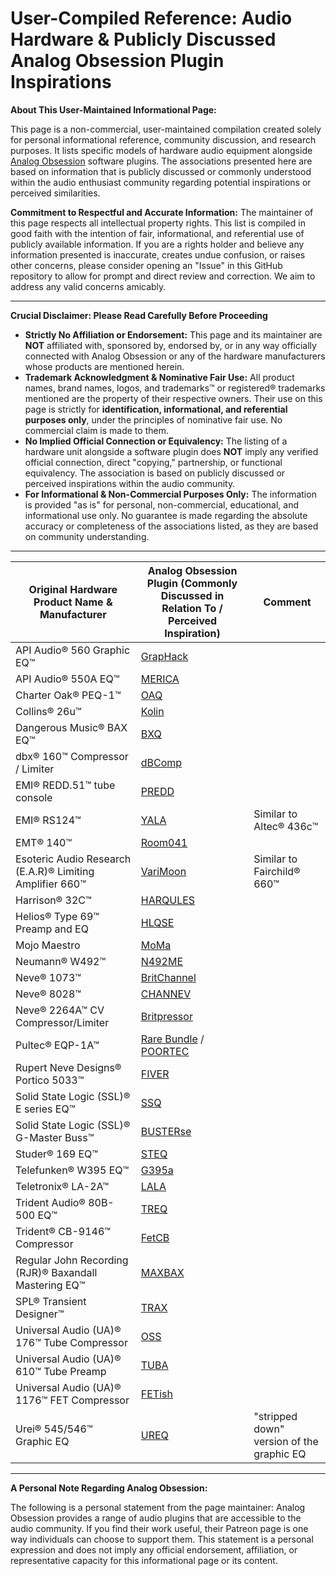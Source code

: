 # User-Compiled Reference: Audio Hardware & Publicly Discussed Analog Obsession Plugin Inspirations

**About This User-Maintained Informational Page:**

This page is a non-commercial, user-maintained compilation created solely for personal informational reference, community discussion, and research purposes. It lists specific models of hardware audio equipment alongside [Analog Obsession](https://www.patreon.com/analogobsession) software plugins. The associations presented here are based on information that is publicly discussed or commonly understood within the audio enthusiast community regarding potential inspirations or perceived similarities.

**Commitment to Respectful and Accurate Information:**
The maintainer of this page respects all intellectual property rights. This list is compiled in good faith with the intention of fair, informational, and referential use of publicly available information. If you are a rights holder and believe any information presented is inaccurate, creates undue confusion, or raises other concerns, please consider opening an "Issue" in this GitHub repository to allow for prompt and direct review and correction. We aim to address any valid concerns amicably.

---

**Crucial Disclaimer: Please Read Carefully Before Proceeding**

* **Strictly No Affiliation or Endorsement:** This page and its maintainer are **NOT** affiliated with, sponsored by, endorsed by, or in any way officially connected with Analog Obsession or any of the hardware manufacturers whose products are mentioned herein.
* **Trademark Acknowledgment & Nominative Fair Use:** All product names, brand names, logos, and trademarks™ or registered® trademarks mentioned are the property of their respective owners. Their use on this page is strictly for **identification, informational, and referential purposes only**, under the principles of nominative fair use. No commercial claim is made to them.
* **No Implied Official Connection or Equivalency:** The listing of a hardware unit alongside a software plugin does **NOT** imply any verified official connection, direct "copying," partnership, or functional equivalency. The association is based on publicly discussed or perceived inspirations within the audio community.
* **For Informational & Non-Commercial Purposes Only:** The information is provided "as is" for personal, non-commercial, educational, and informational use only. No guarantee is made regarding the absolute accuracy or completeness of the associations listed, as they are based on community understanding.

---

| Original Hardware Product Name & Manufacturer                | Analog Obsession Plugin (Commonly Discussed in Relation To / Perceived Inspiration)   | Comment                                        |
|--------------------------------------------------------------|---------------------------------------------------------------------------------------|------------------------------------------------|
| API Audio® 560 Graphic EQ™                                   | [GrapHack](https://www.patreon.com/posts/graphack-80663451)                           |                                                |
| API Audio® 550A EQ™                                          | [MERICA](https://www.patreon.com/posts/american-bundle-55358141)                      |                                                |
| Charter Oak® PEQ-1™                                          | [OAQ](https://www.patreon.com/posts/oaq-69993062)                                     |                                                |
| Collins® 26u™                                                | [Kolin](https://www.patreon.com/posts/49184069)                                       |                                                |
| Dangerous Music® BAX EQ™                                     | [BXQ](https://www.patreon.com/posts/bxq-35000375)                                     |                                                |
| dbx® 160™ Compressor / Limiter                               | [dBComp](https://www.patreon.com/posts/dbcomp-56933944)                               |                                                |
| EMI® REDD.51™ tube console                                   | [PREDD](https://www.patreon.com/posts/predd-57672680)                                 |                                                |
| EMI® RS124™                                                  | [YALA](https://www.patreon.com/posts/yala-34323384)                                   | Similar to Altec® 436c™                        |
| EMT® 140™                                                    | [Room041](https://www.patreon.com/posts/room041-55993203)                             |                                                |
| Esoteric Audio Research (E.A.R)® Limiting Amplifier 660™     | [VariMoon](https://www.patreon.com/posts/varimoon-34323360)                           | Similar to Fairchild® 660™                     |
| Harrison® 32C™                                               | [HARQULES](https://www.patreon.com/posts/harqules-34306427)                           |                                                |
| Helios® Type 69™ Preamp and EQ                               | [HLQSE](https://www.patreon.com/posts/hlqse-34292290)                                 |                                                |
| Mojo Maestro                                                 | [MoMa](https://www.patreon.com/posts/moma-100041804)                                  |                                                |
| Neumann® W492™                                               | [N492ME](https://www.patreon.com/posts/n492me-34323127)                               |                                                |
| Neve® 1073™                                                  | [BritChannel](https://www.patreon.com/posts/britbundle-79798060)                      |                                                |
| Neve® 8028™                                                  | [CHANNEV](https://www.patreon.com/posts/channev-52960238)                             |                                                |
| Neve® 2264A™ CV Compressor/Limiter                           | [Britpressor ](https://www.patreon.com/posts/britbundle-79798060)                     |                                                |
| Pultec® EQP-1A™                                              | [Rare Bundle](https://www.patreon.com/posts/rare-bundle-90832098) / [POORTEC](https://www.patreon.com/posts/poortec-119632465) |       |
| Rupert Neve Designs® Portico 5033™                           | [FIVER](https://www.patreon.com/posts/fiver-48483719)                                 |                                                |
| Solid State Logic (SSL)® E series EQ™                        | [SSQ](https://www.patreon.com/posts/ssq-54598496)                                     |                                                |
| Solid State Logic (SSL)® G-Master Buss™                      | [BUSTERse](https://www.patreon.com/posts/busterse-42658623)                           |                                                |
| Studer® 169 EQ™                                              | [STEQ](https://www.patreon.com/posts/steq-35318911)                                   |                                                |
| Telefunken® W395 EQ™                                         | [G395a](https://www.patreon.com/posts/g395a-50059272)                                 |                                                |
| Teletronix® LA-2A™                                           | [LALA](https://www.patreon.com/posts/lala-36128829)                                   |                                                |
| Trident Audio® 80B-500 EQ™                                   | [TREQ](https://www.patreon.com/posts/treq-34323331)                                   |                                                |
| Trident® CB-9146™ Compressor                                 | [FetCB](https://www.patreon.com/posts/fetcb-92444426)                                 |                                                |
| Regular John Recording (RJR)® Baxandall Mastering EQ™        | [MAXBAX](https://www.patreon.com/posts/maxbax-64791433)                               |                                                |
| SPL® Transient Designer™                                     | [TRAX](https://www.patreon.com/posts/70970958)                                        |                                                |
| Universal Audio (UA)® 176™ Tube Compressor                   | [OSS](https://www.patreon.com/posts/oss-34292591)                                     |                                                |
| Universal Audio (UA)® 610™ Tube Preamp                       | [TUBA](https://www.patreon.com/posts/49184069)                                        |                                                |
| Universal Audio (UA)® 1176™ FET Compressor                   | [FETish](https://www.patreon.com/posts/51962024)                                      |                                                |
| Urei® 545/546™ Graphic EQ                                    | [UREQ](https://www.patreon.com/posts/ureq-88488633)                                   | "stripped down" version of the graphic EQ      |

---

**A Personal Note Regarding Analog Obsession:**

The following is a personal statement from the page maintainer: Analog Obsession provides a range of audio plugins that are accessible to the audio community. If you find their work useful, their Patreon page is one way individuals can choose to support them. This statement is a personal expression and does not imply any official endorsement, affiliation, or representative capacity for this informational page or its content.
